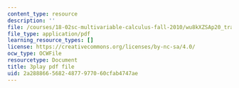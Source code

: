 ```yaml
---
content_type: resource
description: ''
file: /courses/18-02sc-multivariable-calculus-fall-2010/wu8kXZSAp20_transcript.pdf
file_type: application/pdf
learning_resource_types: []
license: https://creativecommons.org/licenses/by-nc-sa/4.0/
ocw_type: OCWFile
resourcetype: Document
title: 3play pdf file
uid: 2a288866-5682-4877-9770-60cfab4747ae
---
```

